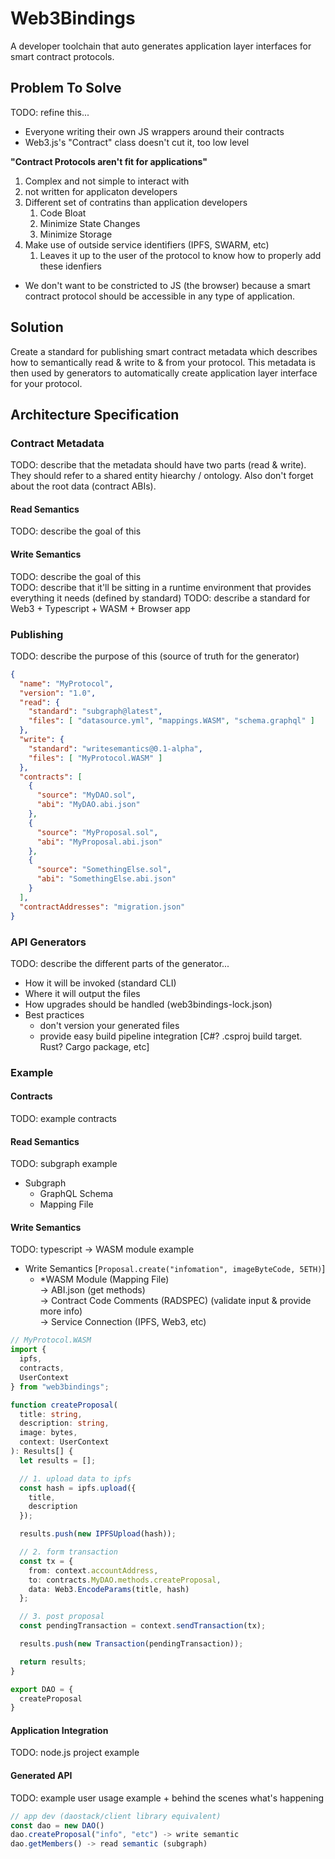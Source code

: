 # Web3Bindings  
A developer toolchain that auto generates application layer interfaces for smart contract protocols.  

## Problem To Solve  
TODO: refine this...  
- Everyone writing their own JS wrappers around their contracts  
- Web3.js's "Contract" class doesn't cut it, too low level  

**"Contract Protocols aren't fit for applications"**  
1. Complex and not simple to interact with
2. not written for applicaton developers
3. Different set of contratins than application developers
   1. Code Bloat
   2. Minimize State Changes
   3. Minimize Storage
4. Make use of outside service identifiers (IPFS, SWARM, etc)
   1. Leaves it up to the user of the protocol to know how to properly add these idenfiers

- We don't want to be constricted to JS (the browser) because a smart contract protocol should be accessible in any type of application.

## Solution  
Create a standard for publishing smart contract metadata which describes how to semantically read & write to & from your protocol. This metadata is then used by generators to automatically create application layer interface for your protocol.  

## Architecture Specification  
### Contract Metadata  
TODO: describe that the metadata should have two parts (read & write). They should refer to a shared entity hiearchy / ontology. Also don't forget about the root data (contract ABIs).  

#### Read Semantics  
TODO: describe the goal of this  

#### Write Semantics  
TODO: describe the goal of this  
TODO: describe that it'll be sitting in a runtime environment
      that provides everything it needs (defined by standard)
TODO: describe a standard for Web3 + Typescript + WASM + Browser app

### Publishing  
TODO: describe the purpose of this (source of truth for the generator)  
```json
{
  "name": "MyProtocol",
  "version": "1.0",
  "read": {
    "standard": "subgraph@latest",
    "files": [ "datasource.yml", "mappings.WASM", "schema.graphql" ]
  },
  "write": {
    "standard": "writesemantics@0.1-alpha",
    "files": [ "MyProtocol.WASM" ]
  },
  "contracts": [
    {
      "source": "MyDAO.sol",
      "abi": "MyDAO.abi.json"
    },
    {
      "source": "MyProposal.sol",
      "abi": "MyProposal.abi.json"
    },
    {
      "source": "SomethingElse.sol",
      "abi": "SomethingElse.abi.json"
    }
  ],
  "contractAddresses": "migration.json"
}
```

### API Generators  
TODO: describe the different parts of the generator...  
- How it will be invoked (standard CLI)  
- Where it will output the files  
- How upgrades should be handled (web3bindings-lock.json)  
- Best practices  
  - don't version your generated files  
  - provide easy build pipeline integration [C#? .csproj build target. Rust? Cargo package, etc]  

### Example  
#### Contracts  
TODO: example contracts  

#### Read Semantics  
TODO: subgraph example  
+ Subgraph  
  - GraphQL Schema  
  - Mapping File  

#### Write Semantics  
TODO: typescript -> WASM module example  
- Write Semantics [`Proposal.create("infomation", imageByteCode, 5ETH)`]  
  + *WASM Module (Mapping File)  
    -> ABI.json (get methods)  
    -> Contract Code Comments (RADSPEC) (validate input & provide more info)  
    -> Service Connection (IPFS, Web3, etc)  

```typescript
// MyProtocol.WASM
import {
  ipfs,
  contracts,
  UserContext
} from "web3bindings";

function createProposal(
  title: string,
  description: string,
  image: bytes,
  context: UserContext
): Results[] {
  let results = [];

  // 1. upload data to ipfs
  const hash = ipfs.upload({
    title,
    description
  });

  results.push(new IPFSUpload(hash));

  // 2. form transaction
  const tx = {
    from: context.accountAddress,
    to: contracts.MyDAO.methods.createProposal,
    data: Web3.EncodeParams(title, hash)
  };

  // 3. post proposal
  const pendingTransaction = context.sendTransaction(tx);

  results.push(new Transaction(pendingTransaction));

  return results;
}

export DAO = {
  createProposal
}
```

#### Application Integration  
TODO: node.js project example  

#### Generated API  
TODO: example user usage example + behind the scenes what's happening  
```typescript
// app dev (daostack/client library equivalent)
const dao = new DAO()
dao.createProposal("info", "etc") -> write semantic
dao.getMembers() -> read semantic (subgraph)
```
